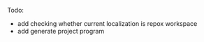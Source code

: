 Todo:

- add checking whether current localization is repox workspace
- add generate project program
